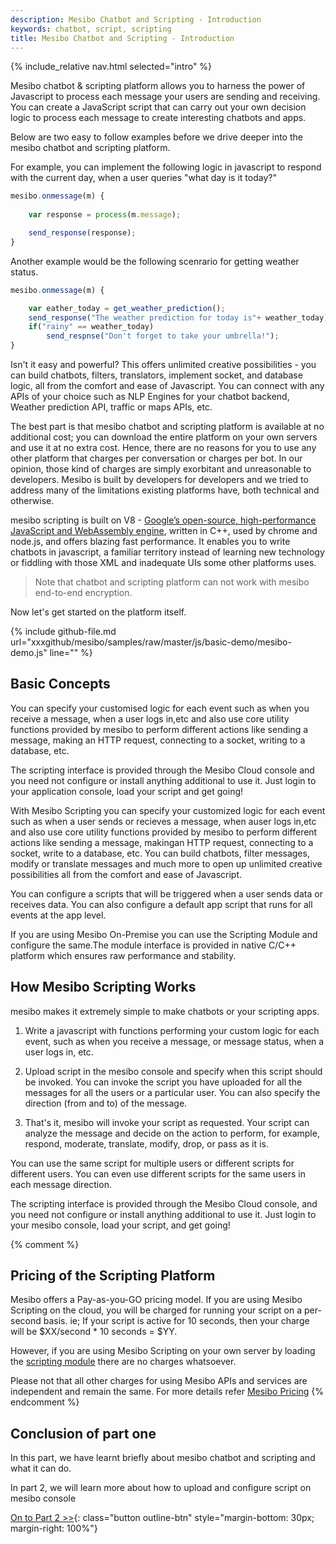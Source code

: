 ```yaml
---
description: Mesibo Chatbot and Scripting - Introduction
keywords: chatbot, script, scripting
title: Mesibo Chatbot and Scripting - Introduction
---
```

{% include_relative nav.html selected="intro" %}

Mesibo chatbot & scripting platform allows you to harness the power of Javascript to process each message your users are sending and receiving. You can create a JavaScript script that can carry out your own decision logic to process each message to create interesting chatbots and apps.

Below are two easy to follow examples before we drive deeper into the mesibo chatbot and scripting platform.

For example, you can implement the following logic in javascript to respond with the current day, when a user queries "what day is it today?"

```js
mesibo.onmessage(m) {
	
	var response = process(m.message);

	send_response(response);
}
```

Another example would be the following scenrario for getting weather status.

```js
mesibo.onmessage(m) {

	var eather_today = get_weather_prediction();
	send_response("The weather prediction for today is"+ weather_today);
	if("rainy" == weather_today)
		send_respnse("Don't forget to take your umbrella!");
}
```

Isn't it easy and powerful? This offers unlimited creative possibilities - you can build chatbots, filters, translators, implement socket, and database logic, all from the comfort and ease of Javascript. You can connect with any APIs of your choice such as NLP Engines for your chatbot backend, Weather prediction API, traffic or maps APIs, etc.
 
The best part is that mesibo chatbot and scripting platform is available at no additional cost; you can download the entire platform on your own servers and use it at no extra cost. Hence, there are no reasons for you to use any other platform that charges per conversation or charges per bot. In our opinion, those kind of charges are simply exorbitant and unreasonable to developers.  Mesibo is built by developers for developers and we tried to address many of the limitations existing platforms have, both technical and otherwise. 

mesibo scripting is built on V8 - [Google’s open-source, high-performance JavaScript and WebAssembly engine](https://v8.dev), written in C++, used by chrome and node.js, and offers blazing fast performance. It enables you to write chatbots in javascript, a familiar territory instead of learning new technology or fiddling with those XML and inadequate UIs some other platforms uses.

> Note that chatbot and scripting platform can not work with mesibo end-to-end encryption.

Now let's get started on the platform itself.

{% include github-file.md url="xxxgithub/mesibo/samples/raw/master/js/basic-demo/mesibo-demo.js" line="" %}

## Basic Concepts
You can specify your customised logic for each event such as when you receive a message, when a user logs in,etc and also use core utility functions provided by mesibo to perform different actions like sending a message, making an HTTP request, connecting to a socket, writing to a database, etc.

The scripting interface is provided through the Mesibo Cloud console and you need not configure or install anything additional to use it. Just login to your application console, load your script and get going! 

With Mesibo Scripting you can specify your customized logic for each event such as when a user  sends or recieves a message,  when auser logs in,etc and also use core utility functions provided by mesibo to perform different actions like sending a message, makingan HTTP request, connecting to a socket, write to a database, etc. You can build chatbots, filter messages, modify or translate messages and much more to open up unlimited creative possibilities all from the comfort and ease of Javascript.

You can configure a scripts that will be triggered when a user sends data or receives  data. You can also configure a default app script that runs for all events at the app level.

If you are using Mesibo On-Premise you can use the Scripting Module and configure the same.The module interface is provided in native C/C++ platform which ensures raw performance and stability.

## How Mesibo Scripting Works
mesibo makes it extremely simple to make chatbots or your scripting apps.

1. Write a javascript with functions performing your custom logic for each event, such as when you receive a message, or message status, when a user logs in, etc.

2. Upload script in the mesibo console and specify when this script should be invoked. You can invoke the script you have uploaded for all the messages for all the users or a particular user. You can also specify the direction (from and to) of the message. 

3. That's it, mesibo will invoke your script as requested. Your script can analyze the message and decide on the action to perform, for example, respond, moderate, translate, modify, drop, or pass as it is.

You can use the same script for multiple users or different scripts for different users. You can even use different scripts for the same users in each message direction.

The scripting interface is provided through the Mesibo Cloud console, and you need not configure or install anything additional to use it. Just login to your mesibo console, load your script, and get going!

{% comment %}
## Pricing of the Scripting Platform

Mesibo offers a Pay-as-you-GO pricing model. If you are using Mesibo Scripting on the cloud, you will be charged for running your script on a per-second basis. ie; If your script is active for 10 seconds, then your charge will be $XX/second * 10 seconds = $YY. 

However, if you are using Mesibo Scripting on your own server by loading the [scripting module]() there are no charges whatsoever.

Please not that all other charges for using Mesibo APIs and services are independent and remain the same.
For more details refer [Mesibo Pricing](https://mesibo.com/pricing/) 
{% endcomment %}

## Conclusion of part one

In this part, we have learnt briefly about mesibo chatbot and scripting and what it can do. 

In part 2, we will learn more about how to upload and configure script on mesibo console

[On to Part 2 >>](messaging.md){: class="button outline-btn" style="margin-bottom: 30px; margin-right: 100%"}


